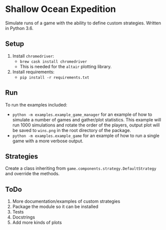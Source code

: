 # Shallow Ocean Expedition

Simulate runs of a game with the ability to define custom strategies. 
Written in Python 3.6.

## Setup
1. Install `chromedriver`: 
    - `brew cask install chromedriver`
    - This is needed for the `altair` plotting library.
2. Install requirements:
    - `pip install -r requirements.txt`

## Run
To run the examples included: 
- `python -m examples.example_game_manager` for an example of 
how to simulate a number of games and gather/plot statistics. 
This example will run 1000 simulations and rotate the order of the players, output plot will be saved to `wins.png` in the root directory of the package.
- `python -m examples.example_game` for an example of how to 
run a single game with a more verbose output.

## Strategies
Create a class inheriting from `game.components.strategy.DefaultStrategy` and override the methods.


## ToDo
1. More documentation/examples of custom strategies
2. Package the module so it can be installed
3. Tests
4. Docstrings
5. Add more kinds of plots
